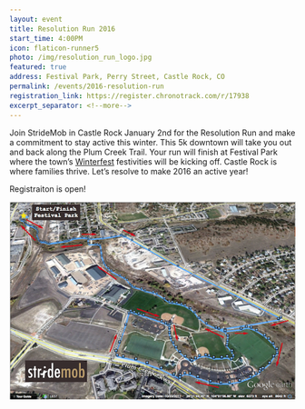 ```yaml
---
layout: event
title: Resolution Run 2016
start_time: 4:00PM
icon: flaticon-runner5
photo: /img/resolution_run_logo.jpg
featured: true
address: Festival Park, Perry Street, Castle Rock, CO
permalink: /events/2016-resolution-run
registration_link: https://register.chronotrack.com/r/17938
excerpt_separator: <!--more-->
---
```


Join StrideMob in Castle Rock January 2nd for the Resolution Run and make a commitment to stay active this winter. This 5k downtown will take you out and back along the Plum Creek Trail. Your run will finish at Festival Park where the town’s [Winterfest](http://visitcastlerock.org/event/season-star-winterfest/) festivities will be kicking off. Castle Rock is where families thrive. Let’s resolve to make 2016 an active year!

Registraiton is open!
<!--more-->

<img src="/img/resolution_run_map.png" class="pure-img" alt="Course Map">
